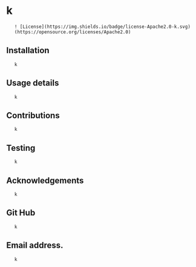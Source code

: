 # k


       ! [License](https://img.shields.io/badge/license-Apache2.0-k.svg)
       (https://opensource.org/licenses/Apache2.0)
       
       
   ## Installation
       
       k
       
   ## Usage details
       
       k
       
   ## Contributions
       
       k
       
   ## Testing
       
       k
       
   ## Acknowledgements

       k
    
   ## Git Hub
       
       k
       
   ## Email address.
       
       k
       
